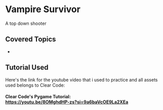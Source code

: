 # Vampire Survivor
A top down shooter

## Covered Topics
- 

## Tutorial Used
Here's the link for the youtube video that i used to practice and all assets used belongs to Clear Code:<br>
#### Clear Code's Pygame Tutorial: <br> https://youtu.be/8OMghdHP-zs?si=9a6baVcOE9La2XEa
